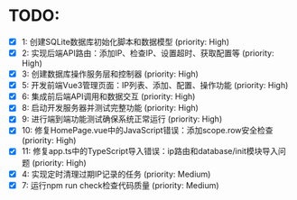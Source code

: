 # TODO:

- [x] 1: 创建SQLite数据库初始化脚本和数据模型 (priority: High)
- [x] 2: 实现后端API路由：添加IP、检查IP、设置超时、获取配置等 (priority: High)
- [x] 3: 创建数据库操作服务层和控制器 (priority: High)
- [x] 5: 开发前端Vue3管理页面：IP列表、添加、配置、操作功能 (priority: High)
- [x] 6: 集成前后端API调用和数据交互 (priority: High)
- [x] 8: 启动开发服务器并测试完整功能 (priority: High)
- [x] 9: 进行端到端功能测试确保系统正常运行 (priority: High)
- [x] 10: 修复HomePage.vue中的JavaScript错误：添加scope.row安全检查 (priority: High)
- [x] 11: 修复app.ts中的TypeScript导入错误：ip路由和database/init模块导入问题 (priority: High)
- [x] 4: 实现定时清理过期IP记录的任务 (priority: Medium)
- [x] 7: 运行npm run check检查代码质量 (priority: Medium)
